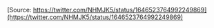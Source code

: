 [Source: https://twitter.com/NHMJK5/status/1646523764992249869](https://twitter.com/NHMJK5/status/1646523764992249869)